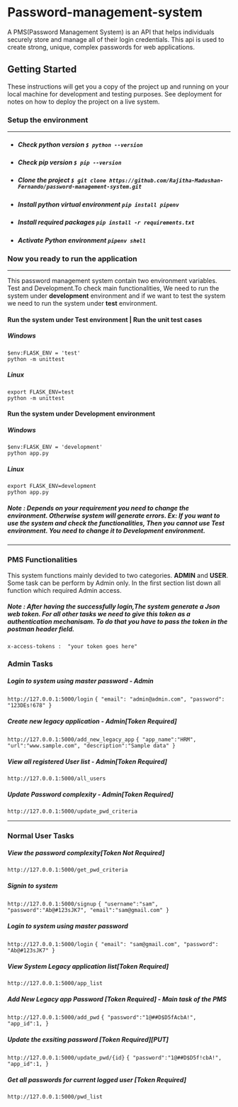 # Password-management-system
A PMS(Password Management System) is an API that helps individuals securely store and manage all of their login credentials. This api is used to create strong, unique, complex passwords for web applications. 

## Getting Started
These instructions will get you a copy of the project up and running on your local machine for development and testing purposes. See deployment for notes on how to deploy the project on a live system.

### Setup the environment

------------


-  ##### Check python version `$ python --version`
- ##### Check pip version `$ pip --version`
- ##### Clone the project `$ git clone https://github.com/Rajitha-Madushan-Fernando/password-management-system.git`
-  ##### Install python virtual environment `pip install pipenv`
- #####  Install required packages  `pip install -r requirements.txt` 
- #####  Activate Python environment `pipenv shell` 


### Now you ready to run the application

------------
This  password management system contain two environment variables. Test and Development.To check main functionalities, We need to run the system under **development** environment and if we want to test the system we need to run the system under **test** environment.

#### Run the system under Test environment | Run the unit test cases
##### Windows 
	$env:FLASK_ENV = 'test'
	python -m unittest
##### Linux
	export FLASK_ENV=test
	python -m unittest

#### Run the system under Development environment
##### Windows 
	$env:FLASK_ENV = 'development'
	python app.py
##### Linux
	export FLASK_ENV=development
	python app.py

##### Note : Depends on your requirement you need to change the environment. Otherwise system will generate errors. Ex: If you want to use the system and check the functionalities, Then you cannot use Test environment. You need to change it to **Development environment**.
------------
### PMS Functionalities
This system functions mainly devided to two categories. **ADMIN** and **USER**.  Some task can be perform by Admin only. In the first section list down all  function which required Admin access.

##### Note : After having the  successfully login,The system generate a Json web token. For all other tasks we need to give this token as a authentication mechanisam. To do that you have to pass the token in the postman header field. 
`x-access-tokens :  "your token goes here"`

### Admin  Tasks
##### Login to system using master password - Admin
`http://127.0.0.1:5000/login`
`{
	"email": "admin@admin.com",
	"password": "123DEs!678"
}`

##### Create new legacy application - Admin[Token Required]
`http://127.0.0.1:5000/add_new_legacy_app`
 `{
    "app_name":"HRM",
    "url":"www.sample.com",
    "description":"Sample data"
}`
##### View all registered User list - Admin[Token Required]
`http://127.0.0.1:5000/all_users`

##### Update Password complexity - Admin[Token Required]
`http://127.0.0.1:5000/update_pwd_criteria`

 

------------

### Normal User Tasks
##### View the password complexity[Token Not Required] 
 `http://127.0.0.1:5000/get_pwd_criteria`

##### Signin  to system 
 `http://127.0.0.1:5000/signup`
 `{
	"username":"sam",
	"password":"Ab@#123sJK7",
	"email":"sam@gmail.com"
}`
##### Login to system using master password
`http://127.0.0.1:5000/login`
`{
	"email": "sam@gmail.com",
	"password": "Ab@#123sJK7"
}`
##### View System Legacy application list[Token Required]
 `http://127.0.0.1:5000/app_list`

##### Add New Legacy app Password [Token Required] - Main task of the PMS
`http://127.0.0.1:5000/add_pwd`
 `{
	"password":"1@##D$D5fAcbA!",
	"app_id":1,
}`
##### Update the exsiting password [Token Required][PUT]
`http://127.0.0.1:5000/update_pwd/{id}`
 `{
	"password":"1@##D$D5f!cbA!",
	"app_id":1,
}`

##### Get all passwords for current logged user [Token Required]
`http://127.0.0.1:5000/pwd_list`
